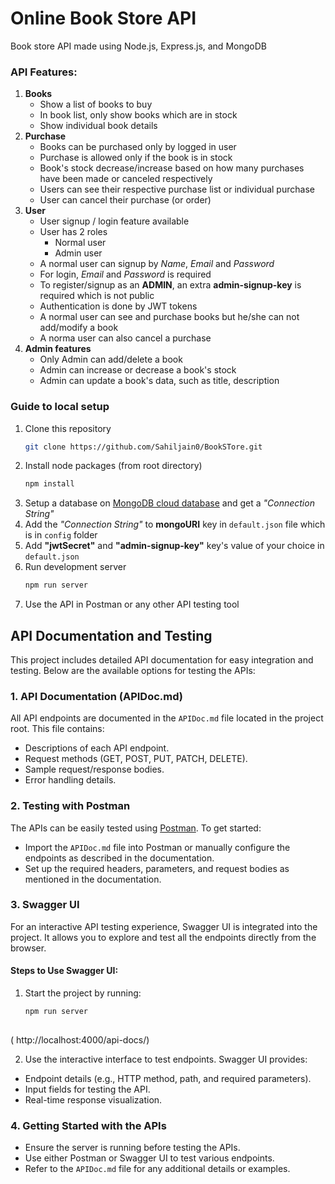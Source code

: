 # Online Book Store API

Book store API made using Node.js, Express.js, and MongoDB

### API Features:

1. **Books**
   - Show a list of books to buy
   - In book list, only show books which are in stock
   - Show individual book details
2. **Purchase**
   - Books can be purchased only by logged in user
   - Purchase is allowed only if the book is in stock
   - Book's stock decrease/increase based on how many purchases have been made or canceled respectively
   - Users can see their respective purchase list or individual purchase
   - User can cancel their purchase (or order)
3. **User**
   - User signup / login feature available
   - User has 2 roles
     - Normal user
     - Admin user
   - A normal user can signup by _Name_, _Email_ and _Password_
   - For login, _Email_ and _Password_ is required
   - To register/signup as an **ADMIN**, an extra **admin-signup-key** is required which is not public
   - Authentication is done by JWT tokens
   - A normal user can see and purchase books but he/she can not add/modify a book
   - A norma user can also cancel a purchase
4. **Admin features**
   - Only Admin can add/delete a book
   - Admin can increase or decrease a book's stock
   - Admin can update a book's data, such as title, description

### Guide to local setup

1. Clone this repository
   ```bash
   git clone https://github.com/Sahiljain0/BookSTore.git
   ```
2. Install node packages (from root directory)
   ```bash
   npm install
   ```
3. Setup a database on [MongoDB cloud database](https://www.mongodb.com/cloud) and get a _"Connection String"_
4. Add the _"Connection String"_ to **mongoURI** key in `default.json` file which is in `config` folder
5. Add **"jwtSecret"** and **"admin-signup-key"** key's value of your choice in `default.json`
6. Run development server
   ```bash
   npm run server
   ```
7. Use the API in Postman or any other API testing tool


## API Documentation and Testing

This project includes detailed API documentation for easy integration and testing. Below are the available options for testing the APIs:

### 1. API Documentation (APIDoc.md)

All API endpoints are documented in the `APIDoc.md` file located in the project root. This file contains:
- Descriptions of each API endpoint.
- Request methods (GET, POST, PUT, PATCH, DELETE).
- Sample request/response bodies.
- Error handling details.

### 2. Testing with Postman

The APIs can be easily tested using [Postman](http://localhost:4000/). To get started:
- Import the `APIDoc.md` file into Postman or manually configure the endpoints as described in the documentation.
- Set up the required headers, parameters, and request bodies as mentioned in the documentation.

### 3. Swagger UI

For an interactive API testing experience, Swagger UI is integrated into the project. It allows you to explore and test all the endpoints directly from the browser.

#### Steps to Use Swagger UI:
1. Start the project by running:
   ```bash
   npm run server
  
  ( http://localhost:4000/api-docs/)
  
2. Use the interactive interface to test endpoints. Swagger UI provides:
- Endpoint details (e.g., HTTP method, path, and required parameters).
- Input fields for testing the API.
- Real-time response visualization.

### 4. Getting Started with the APIs

- Ensure the server is running before testing the APIs.
- Use either Postman or Swagger UI to test various endpoints.
- Refer to the `APIDoc.md` file for any additional details or examples.

